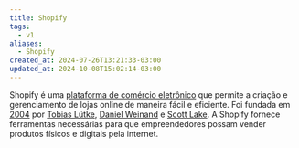 ```yaml
---
title: Shopify
tags:
  - v1
aliases:
  - Shopify
created_at: 2024-07-26T13:21:33-03:00
updated_at: 2024-10-08T15:02:14-03:00
---
```


Shopify é uma [plataforma de comércio eletrônico](../../../../atomos/2024/07/13/Plataforma_de_comercio_eletronico.md) que permite a criação e gerenciamento de lojas online de maneira fácil e eficiente. Foi fundada em [2004](datas/2004.md) por [Tobias Lütke](../../../../entrada/2024/07/13/Tobias_Lutke.md), [Daniel Weinand](../../../../entrada/2024/07/13/Daniel_Weinand.md) e [Scott Lake](../../../../entrada/2024/07/13/Scott_Lake.md). A Shopify fornece ferramentas necessárias para que empreendedores possam vender produtos físicos e digitais pela internet.